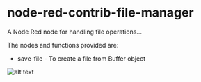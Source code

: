 # node-red-contrib-file-manager
A Node Red node for handling file operations...

The nodes and functions provided are:

  * save-file - To create a file from Buffer object

![alt text](https://github.com/flw18/file-manager/blob/master/ref/Capture.jpg?raw=true)
